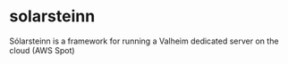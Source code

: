 # solarsteinn
Sólarsteinn is a framework for running a Valheim dedicated server on the cloud (AWS Spot)
